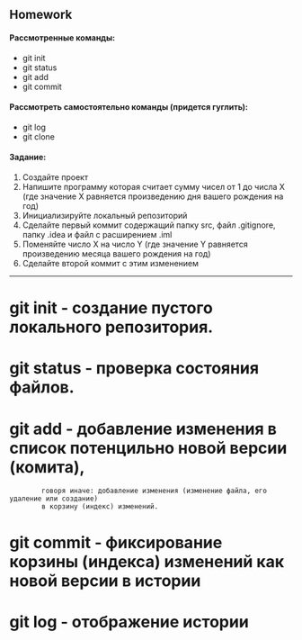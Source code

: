 ## Homework

#### Рассмотренные команды:

- git init 
- git status
- git add 
- git commit

#### Рассмотреть самостоятельно команды (придется гуглить):

- git log
- git clone

#### Задание:

1. Создайте проект
2. Напишите программу которая считает сумму чисел от 1 до числа X (где значение X равняется произведению дня вашего рождения на год)
3. Инициализируйте локальный репозиторий
4. Сделайте первый коммит содержащий папку src, файл .gitignore, папку .idea и файл с расширением .iml
5. Поменяйте число X на число Y (где значение Y равняется произведению месяца вашего рождения на год)
6. Сделайте второй коммит с этим изменением

---

# git init - создание пустого локального репозитория.
# git status - проверка состояния файлов.
# git add - добавление изменения в список потенцильно новой версии (комита), 
            говоря иначе: добавление изменения (изменение файла, его удаление или создание) 
            в корзину (индекс) изменений.
# git commit - фиксирование корзины (индекса) изменений как новой версии в истории
# git log - отображение истории 